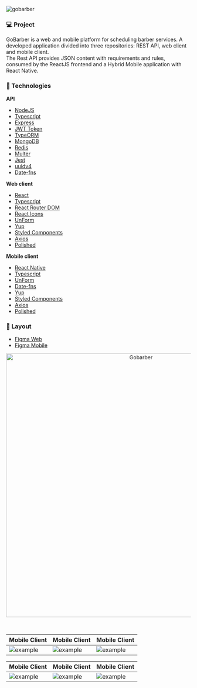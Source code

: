 ![gobarber](https://user-images.githubusercontent.com/66570560/114103002-b55da500-989e-11eb-861e-c628ede33498.png)

### :computer: Project

<p>GoBarber is a web and mobile platform for scheduling barber services. A developed application divided into three repositories: REST API, web client and mobile client. 
</br>The Rest API provides JSON content with requirements and rules, consumed by the ReactJS frontend and a Hybrid Mobile application with React Native.</p>

### :rocket: Technologies

<strong>API</strong>

- [NodeJS](https://)
- [Typescript](https://)
- [Express](https://)
- [JWT Token](https://)
- [TypeORM](https://)
- [MongoDB](https://)
- [Redis](https://)
- [Multer](https://)
- [Jest](https://)
- [uuidv4](https://)
- [Date-fns](https://)

<strong>Web client</strong>

- [React](https://)
- [Typescript](https://)
- [React Router DOM](https://)
- [React Icons](https://)
- [UnForm ](https://)
- [Yup](https://)
- [Styled Components](https://)
- [Axios](https://)
- [Polished](https://)

<strong>Mobile client</strong>

- [React Native](https://)
- [Typescript](https://)
- [UnForm ](https://)
- [Date-fns](https://)
- [Yup](https://)
- [Styled Components](https://)
- [Axios](https://)
- [Polished](https://)

### :bookmark: Layout

- [Figma Web](https://www.figma.com/file/BXCihtXXh9p37lGsENV614/GoBarber?node-id=34%3A1180)
- [Figma Mobile](https://www.figma.com/file/BXCihtXXh9p37lGsENV614/GoBarber?node-id=0%3A1)

<p align="center">
 <img
  src="https://user-images.githubusercontent.com/66570560/114106083-6ca8ea80-98a4-11eb-86ca-7882ecdb7558.png"
  alt="Gobarber"
  width="720px"
/>
</p>
</br>

| Mobile Client | Mobile Client | Mobile Client |
|----------|----------|----------|
| ![example](https://user-images.githubusercontent.com/66570560/114106197-9f52e300-98a4-11eb-8bca-0cee7ba4640d.png) |  ![example](https://user-images.githubusercontent.com/66570560/114106328-e9d45f80-98a4-11eb-9838-22dd70f178e6.png) |  ![example](https://user-images.githubusercontent.com/66570560/114106352-f3f65e00-98a4-11eb-8d1a-34bfece805a1.png)

| Mobile Client | Mobile Client | Mobile Client |
|----------|----------|----------|
| ![example](https://user-images.githubusercontent.com/66570560/114106511-4b94c980-98a5-11eb-90a0-403fc22f2d04.png) |  ![example](https://user-images.githubusercontent.com/66570560/114106541-5baca900-98a5-11eb-9d5c-fe0b6f91b7fb.png) |  ![example](https://user-images.githubusercontent.com/66570560/114106557-65361100-98a5-11eb-8d09-925d9bbb70b3.png)

